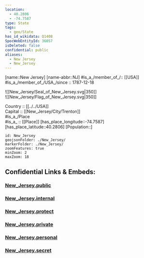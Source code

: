 ```yaml
---
location:
  - 40.2806
  - -74.7587
type: State
tags:
  - geo/State
has_id_wikidata: Q1408
SpocWebEntityId: 36057
isDeleted: false
confidential: public
aliases:
  - New Jersey
  - New_Jersey
---
```

[name::New Jersey] 
[name-abbr::NJ] 
#is_a_/member_of_/:: [[USA]]
#is_a_/member_of_/USA_/since :: 1787-12-18 

![[New_Jersey/Seal_of_New_Jersey.svg|350]]  
![[New_Jersey/Flag_of_New_Jersey.svg|350]]  

Country :: [[../../USA]]  
Capital :: [[New_Jersey/City/Trenton]]  
#is_a_/Place  
#is_a_ :: [[Place]] 
[has_place_longitude::-74.7587] 
[has_place_latitude::40.2806] 
[Population::] 



```leaflet
id: New_Jersey
geojsonFolder: ./New_Jersey/
markerFolder: ./New_Jersey/
zoomFeatures: true 
minZoom: 2 
maxZoom: 18
```


## Confidential Links & Embeds: 

### [New_Jersey.public](/_public/\Earth\Continent\America~North\USA\USA~EasternNew_Jersey.public.md) 

### [New_Jersey.internal](/_internal/\Earth\Continent\America~North\USA\USA~EasternNew_Jersey.internal.md) 

### [New_Jersey.protect](/_protect/\Earth\Continent\America~North\USA\USA~EasternNew_Jersey.protect.md) 

### [New_Jersey.private](/_private/\Earth\Continent\America~North\USA\USA~EasternNew_Jersey.private.md) 

### [New_Jersey.personal](/_personal/\Earth\Continent\America~North\USA\USA~EasternNew_Jersey.personal.md) 

### [New_Jersey.secret](/_secret/\Earth\Continent\America~North\USA\USA~EasternNew_Jersey.secret.md)

